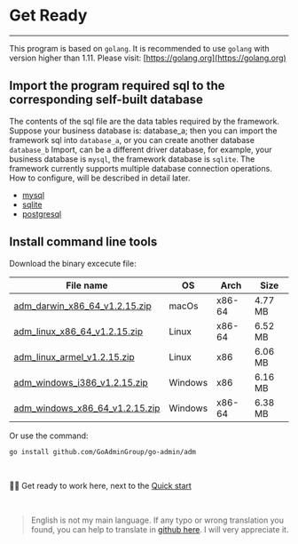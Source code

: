 # Get Ready
---

This program is based on ```golang```. It is recommended to use ```golang``` with version higher than 1.11. Please visit: [https://golang.org](https://golang.org)

## Import the program required sql to the corresponding self-built database

The contents of the sql file are the data tables required by the framework. Suppose your business database is: database_a; then you can import the framework sql into ```database_a```, or you can create another database ```database_b``` Import, can be a different driver database, for example, your business database is ```mysql```, the framework database is ```sqlite```. The framework currently supports multiple database connection operations. How to configure, will be described in detail later.

- [mysql](https://raw.githubusercontent.com/GoAdminGroup/go-admin/master/data/admin.sql)
- [sqlite](https://raw.githubusercontent.com/GoAdminGroup/go-admin/master/data/admin.db)
- [postgresql](https://raw.githubusercontent.com/GoAdminGroup/go-admin/master/data/admin.pgsql)

## Install command line tools

Download the binary excecute file: 

|  File name   | OS  | Arch  | Size  |
|  ----  | ----  | ----  |----  |
| [adm_darwin_x86_64_v1.2.15.zip](http://file.go-admin.cn/go_admin/cli/v1_2_15/adm_darwin_x86_64_v1.2.15.zip)  | macOs | x86-64 | 4.77 MB
| [adm_linux_x86_64_v1.2.15.zip](http://file.go-admin.cn/go_admin/cli/v1_2_15/adm_linux_x86_64_v1.2.15.zip)  | Linux | x86-64   | 6.52 MB
| [adm_linux_armel_v1.2.15.zip](http://file.go-admin.cn/go_admin/cli/v1_2_15/adm_linux_armel_v1.2.15.zip)  | Linux | x86   | 6.06 MB
| [adm_windows_i386_v1.2.15.zip](http://file.go-admin.cn/go_admin/cli/v1_2_15/adm_windows_i386_v1.2.15.zip)  | Windows | x86  |6.16 MB
| [adm_windows_x86_64_v1.2.15.zip](http://file.go-admin.cn/go_admin/cli/v1_2_15/adm_windows_x86_64_v1.2.15.zip)  | Windows | x86-64   |6.38 MB


Or use the command:

```
go install github.com/GoAdminGroup/go-admin/adm
```

<br>

🍺🍺 Get ready to work here, next to the [Quick start](quick_start)

<br>

> English is not my main language. If any typo or wrong translation you found, you can help to translate in [github here](https://github.com/GoAdminGroup/docs). I will very appreciate it.


